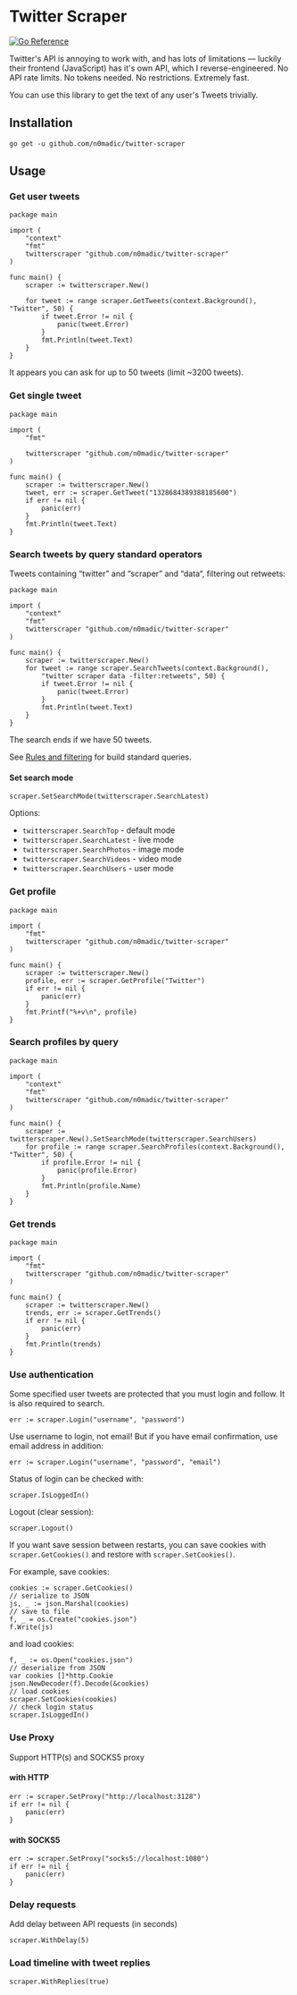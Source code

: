 # Twitter Scraper

[![Go Reference](https://pkg.go.dev/badge/github.com/n0madic/twitter-scraper.svg)](https://pkg.go.dev/github.com/n0madic/twitter-scraper)

Twitter's API is annoying to work with, and has lots of limitations —
luckily their frontend (JavaScript) has it's own API, which I reverse-engineered.
No API rate limits. No tokens needed. No restrictions. Extremely fast.

You can use this library to get the text of any user's Tweets trivially.

## Installation

```shell
go get -u github.com/n0madic/twitter-scraper
```

## Usage

### Get user tweets

```golang
package main

import (
    "context"
    "fmt"
    twitterscraper "github.com/n0madic/twitter-scraper"
)

func main() {
    scraper := twitterscraper.New()

    for tweet := range scraper.GetTweets(context.Background(), "Twitter", 50) {
        if tweet.Error != nil {
            panic(tweet.Error)
        }
        fmt.Println(tweet.Text)
    }
}
```

It appears you can ask for up to 50 tweets (limit ~3200 tweets).

### Get single tweet

```golang
package main

import (
    "fmt"

    twitterscraper "github.com/n0madic/twitter-scraper"
)

func main() {
    scraper := twitterscraper.New()
    tweet, err := scraper.GetTweet("1328684389388185600")
    if err != nil {
        panic(err)
    }
    fmt.Println(tweet.Text)
}
```

### Search tweets by query standard operators

Tweets containing “twitter” and “scraper” and “data“, filtering out retweets:

```golang
package main

import (
    "context"
    "fmt"
    twitterscraper "github.com/n0madic/twitter-scraper"
)

func main() {
    scraper := twitterscraper.New()
    for tweet := range scraper.SearchTweets(context.Background(),
        "twitter scraper data -filter:retweets", 50) {
        if tweet.Error != nil {
            panic(tweet.Error)
        }
        fmt.Println(tweet.Text)
    }
}
```

The search ends if we have 50 tweets.

See [Rules and filtering](https://developer.twitter.com/en/docs/tweets/rules-and-filtering/overview/standard-operators) for build standard queries.


#### Set search mode

```golang
scraper.SetSearchMode(twitterscraper.SearchLatest)
```

Options:

* `twitterscraper.SearchTop` - default mode
* `twitterscraper.SearchLatest` - live mode
* `twitterscraper.SearchPhotos` - image mode
* `twitterscraper.SearchVideos` - video mode
* `twitterscraper.SearchUsers` - user mode

### Get profile

```golang
package main

import (
    "fmt"
    twitterscraper "github.com/n0madic/twitter-scraper"
)

func main() {
    scraper := twitterscraper.New()
    profile, err := scraper.GetProfile("Twitter")
    if err != nil {
        panic(err)
    }
    fmt.Printf("%+v\n", profile)
}
```

### Search profiles by query

```golang
package main

import (
    "context"
    "fmt"
    twitterscraper "github.com/n0madic/twitter-scraper"
)

func main() {
    scraper := twitterscraper.New().SetSearchMode(twitterscraper.SearchUsers)
    for profile := range scraper.SearchProfiles(context.Background(), "Twitter", 50) {
        if profile.Error != nil {
            panic(profile.Error)
        }
        fmt.Println(profile.Name)
    }
}
```

### Get trends

```golang
package main

import (
    "fmt"
    twitterscraper "github.com/n0madic/twitter-scraper"
)

func main() {
    scraper := twitterscraper.New()
    trends, err := scraper.GetTrends()
    if err != nil {
        panic(err)
    }
    fmt.Println(trends)
}
```

### Use authentication

Some specified user tweets are protected that you must login and follow.
It is also required to search.

```golang
err := scraper.Login("username", "password")
```

Use username to login, not email!
But if you have email confirmation, use email address in addition:

```golang
err := scraper.Login("username", "password", "email")
```

Status of login can be checked with:

```golang
scraper.IsLoggedIn()
```

Logout (clear session):

```golang
scraper.Logout()
```

If you want save session between restarts, you can save cookies with `scraper.GetCookies()` and restore with `scraper.SetCookies()`.

For example, save cookies:

```golang
cookies := scraper.GetCookies()
// serialize to JSON
js, _ := json.Marshal(cookies)
// save to file
f, _ = os.Create("cookies.json")
f.Write(js)
```

and load cookies:

```golang
f, _ := os.Open("cookies.json")
// deserialize from JSON
var cookies []*http.Cookie
json.NewDecoder(f).Decode(&cookies)
// load cookies
scraper.SetCookies(cookies)
// check login status
scraper.IsLoggedIn()
```

### Use Proxy

Support HTTP(s) and SOCKS5 proxy

#### with HTTP

```golang
err := scraper.SetProxy("http://localhost:3128")
if err != nil {
    panic(err)
}
```

#### with SOCKS5

```golang
err := scraper.SetProxy("socks5://localhost:1080")
if err != nil {
    panic(err)
}
```

### Delay requests

Add delay between API requests (in seconds)

```golang
scraper.WithDelay(5)
```

### Load timeline with tweet replies

```golang
scraper.WithReplies(true)
```

